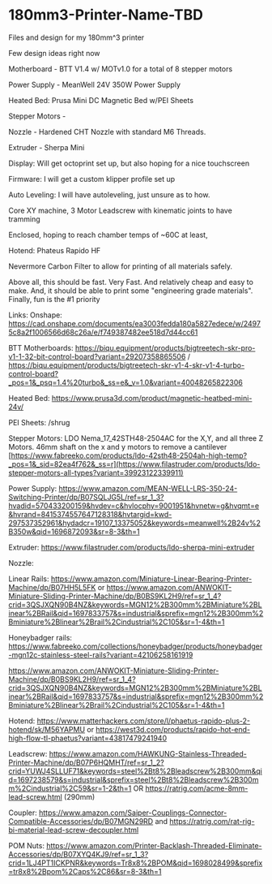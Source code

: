 # 180mm3-Printer-Name-TBD
Files and design for my 180mm^3 printer

Few design ideas right now


Motherboard - BTT V1.4 w/ MOTv1.0 for a total of 8 stepper motors


Power Supply - MeanWell 24V 350W Power Supply 


Heated Bed: Prusa Mini DC Magnetic Bed w/PEI Sheets


Stepper Motors - 


Nozzle - Hardened CHT Nozzle with standard M6 Threads. 


Extruder - Sherpa Mini


Display: Will get octoprint set up, but also hoping for a nice touchscreen


Firmware: I will get a custom klipper profile set up


Auto Leveling: I will have autoleveling, just unsure as to how. 


Core XY machine, 3 Motor Leadscrew with kinematic joints to have tramming


Enclosed, hoping to reach chamber temps of ~60C at least, 


Hotend: Phateus Rapido HF


Nevermore Carbon Filter to allow for printing of all materials safely. 


Above all, this should be fast. Very Fast. And relatively cheap and easy to make. And, it should be able to print some "engineering grade materials". Finally, fun is the #1 priority

Links:
Onshape:  https://cad.onshape.com/documents/ea3003fedda180a5827edece/w/24975c8a2f1006566d68c26a/e/f749387482ee518d7d44cc61


BTT Motherboards: https://biqu.equipment/products/bigtreetech-skr-pro-v1-1-32-bit-control-board?variant=29207358865506 / https://biqu.equipment/products/bigtreetech-skr-v1-4-skr-v1-4-turbo-control-board?_pos=1&_psq=1.4%20turbo&_ss=e&_v=1.0&variant=40048265822306


Heated Bed: https://www.prusa3d.com/product/magnetic-heatbed-mini-24v/


PEI Sheets: /shrug


Stepper Motors: LDO Nema_17_42STH48-2504AC for the X,Y, and all three Z Motors. 46mm shaft on the x and y motors to remove a cantilever
[https://www.fabreeko.com/products/ldo-42sth48-2504ah-high-temp?_pos=1&_sid=82ea4f762&_ss=r](https://www.filastruder.com/products/ldo-stepper-motors-all-types?variant=39923122339911)


Power Supply: https://www.amazon.com/MEAN-WELL-LRS-350-24-Switching-Printer/dp/B07SQLJG5L/ref=sr_1_3?hvadid=570433200159&hvdev=c&hvlocphy=9001951&hvnetw=g&hvqmt=e&hvrand=8415374557647128318&hvtargid=kwd-297537352961&hydadcr=19107_13375052&keywords=meanwell%2B24v%2B350w&qid=1696872093&sr=8-3&th=1


Extruder: https://www.filastruder.com/products/ldo-sherpa-mini-extruder


Nozzle: 


Linear Rails: https://www.amazon.com/Miniature-Linear-Bearing-Printer-Machine/dp/B07HH5L5FK or https://www.amazon.com/ANWOKIT-Miniature-Sliding-Printer-Machine/dp/B0BS9KL2H9/ref=sr_1_4?crid=3QSJXQN90B4NZ&keywords=MGN12%2B300mm%2BMiniature%2BLinear%2BRail&qid=1697833757&s=industrial&sprefix=mgn12%2B300mm%2Bminiature%2Blinear%2Brail%2Cindustrial%2C105&sr=1-4&th=1

Honeybadger rails: https://www.fabreeko.com/collections/honeybadger/products/honeybadger-mgn12c-stainless-steel-rails?variant=42106258161919

https://www.amazon.com/ANWOKIT-Miniature-Sliding-Printer-Machine/dp/B0BS9KL2H9/ref=sr_1_4?crid=3QSJXQN90B4NZ&keywords=MGN12%2B300mm%2BMiniature%2BLinear%2BRail&qid=1697833757&s=industrial&sprefix=mgn12%2B300mm%2Bminiature%2Blinear%2Brail%2Cindustrial%2C105&sr=1-4&th=1


Hotend: https://www.matterhackers.com/store/l/phaetus-rapido-plus-2-hotend/sk/M56YAPMU or https://west3d.com/products/rapido-hot-end-high-flow-tl-phaetus?variant=43817479241940


Leadscrew: https://www.amazon.com/HAWKUNG-Stainless-Threaded-Printer-Machine/dp/B07P6HQMHT/ref=sr_1_2?crid=YUWJ4SLLUF71&keywords=steel%2Bt8%2Bleadscrew%2B300mm&qid=1697238579&s=industrial&sprefix=steel%2Bt8%2Bleadscrew%2B300mm%2Cindustrial%2C59&sr=1-2&th=1 OR https://ratrig.com/acme-8mm-lead-screw.html (290mm)


Coupler: https://www.amazon.com/Saiper-Couplings-Connector-Compatible-Accessories/dp/B07MGN29RD and https://ratrig.com/rat-rig-bi-material-lead-screw-decoupler.html


POM Nuts: https://www.amazon.com/Printer-Backlash-Threaded-Eliminate-Accessories/dp/B07XYQ4KJ9/ref=sr_1_3?crid=1LJ4PT1ICKPNR&keywords=Tr8x8%2BPOM&qid=1698028499&sprefix=tr8x8%2Bpom%2Caps%2C86&sr=8-3&th=1
